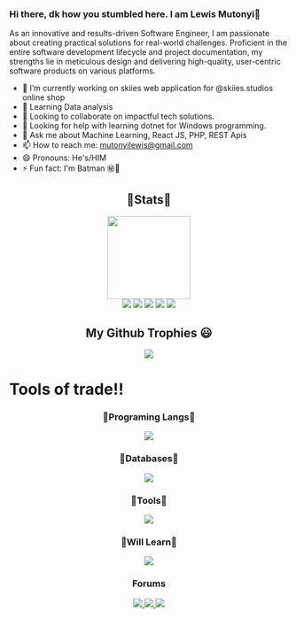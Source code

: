 ### Hi there, dk how you stumbled here. I am Lewis Mutonyi👋

As an innovative and results-driven Software Engineer, I am passionate about creating practical solutions for real-world challenges. Proficient in the entire software development lifecycle and project documentation, my strengths lie in meticulous design and delivering high-quality, user-centric software products on various platforms.


<!--
**MutonyiLewis/MutonyiLewis** is a ✨ _special_ ✨ repository because its `README.md` (this file) appears on your GitHub profile.
-->


- 🔭 I’m currently working on skiies web application for @skiies.studios online shop 
- 🌱 Learning Data analysis
- 👯 Looking to collaborate on impactful tech solutions. 
- 🤔 Looking for help with learning dotnet for Windows programming. 
- 💬 Ask me about Machine Learning, React JS, PHP, REST Apis 
- 📫 How to reach me: mutonyilewis@gmail.com
- 😄 Pronouns: He's/HIM
- ⚡ Fun fact: I'm Batman ㊙️🙊

##
<div align=center> 
  <h2>💖Stats💖</h2>
  <img height=150px src="https://streak-stats.demolab.com?user=mutonyilewis&theme=algolia"></br>
  <img src="https://github-profile-summary-cards.vercel.app/api/cards/profile-details?username=mutonyilewis&theme=algolia">
  <img src="https://github-profile-summary-cards.vercel.app/api/cards/repos-per-language?username=mutonyilewis&theme=algolia">
  <img src="https://github-profile-summary-cards.vercel.app/api/cards/most-commit-language?username=mutonyilewis&theme=algolia">
  <img src="https://github-profile-summary-cards.vercel.app/api/cards/stats?username=mutonyilewis&theme=algolia">
  <img src="https://github-profile-summary-cards.vercel.app/api/cards/productive-time?username=mutonyilewis&theme=algolia">
</div>

##  
<div align=center>
  <h2>My Github Trophies 😃</h2>
  <img src="https://github-profile-trophy.vercel.app/?username=MutonyiLewis&column=3&theme=matrix&margin-w=10&margin-h=10)](https://github.com/ryo-ma/github-profile-trophy)">
</div>



# Tools of trade!!
<div align=center>
  <h3>💎Programing Langs💎</h3>
    <img src="https://skillicons.dev/icons?i=python,html,js,css,vite,nodejs,express,php,react, django, jupyter">
  <h3>🧶Databases🧶</h3>
   <img src="https://skillicons.dev/icons?i=mysql,postgresql,mongodb,sqlite">
  <h3>🏏Tools🏏</h3>
    <img src="https://skillicons.dev/icons?i=github,git,vscode,visualstudio,arduino, docker, netlify, figma">
  <h3>🎡Will Learn🎡</h3>
    <img src="https://skillicons.dev/icons?i=c,dotnet,java">
  <h3>Forums</h3>
    <a href="https://huggingface.co/spaces/mutonyilewis/">
      <img src="https://go-skill-icons.vercel.app/api/icons?i=huggingface" > 
    </a>
    <a href="https://stackoverflow.com/users/19546984/lewis-mutonyi">
      <img src="https://go-skill-icons.vercel.app/api/icons?i=stackoverflow">
    </a>
    <a href="https://www.kaggle.com/lewismutonyi">
      <img src="https://go-skill-icons.vercel.app/api/icons?i=kaggle" > 
    </a>
</div>

